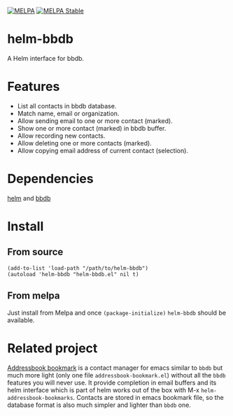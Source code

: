 [![MELPA](http://melpa.milkbox.net/packages/helm-bbdb-badge.svg)](http://melpa.milkbox.net/#/helm-bbdb)
[![MELPA Stable](https://stable.melpa.org/packages/helm-bbdb-badge.svg)](https://stable.melpa.org/#/helm-bbdb)

# helm-bbdb

A Helm interface for bbdb.

# Features

* List all contacts in bbdb database.
* Match name, email or organization.
* Allow sending email to one or more contact (marked).
* Show one or more contact (marked) in bbdb buffer.
* Allow recording new contacts.
* Allow deleting one or more contacts (marked).
* Allow copying email address of current contact (selection).

# Dependencies

[helm](https://github.com/emacs-helm/helm) and [bbdb](http://melpa.milkbox.net/#/bbdb)

# Install

## From source

```elisp
(add-to-list 'load-path "/path/to/helm-bbdb")
(autoload 'helm-bbdb "helm-bbdb.el" nil t)
```

## From melpa

Just install from Melpa and once `(package-initialize)` `helm-bbdb` should be available.

# Related project

[Addressbook bookmark](https://github.com/thierryvolpiatto/addressbook-bookmark) is
a contact manager for emacs similar to `bbdb` but much more light (only
one file `addressbook-bookmark.el`) without all the `bbdb` features you
will never use. 
It provide completion in email buffers and its helm
interface which is part of helm works out of the box with M-x
`helm-addressbook-bookmarks`.  Contacts are stored in emacs bookmark
file, so the database format is also much simpler and lighter than `bbdb`
one.
